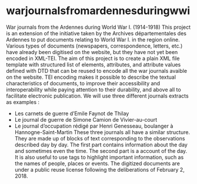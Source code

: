 # warjournalsfromardennesduringwwi
War journals from the Ardennes during World War I. (1914-1918)
This project is an extension of the initiative taken by the Archives départementales des Ardennes to put documents relating to World War I. in the region online. Various types of documents (newspapers, correspondence, letters, etc.) have already been digitised on the website, but they have not yet been encoded in XML-TEI. The aim of this project is to create a plain XML file template with structured list of elements, attributes, and attribute values defined with DTD that can be reused to encode all the war journals avaible on the website. TEI encoding makes it possible to describe the textual characteristics of documents, to improve their accessibility and interoperability while paying attention to their durability, and above all to facilitate electronic publication. We will use three different journals extracts as examples :
- Les carnets de guerre d’Emile Faynot de Thilay
- Le journal de guerre de Simone Camion de Vivier-au-court
- Le journal d’occupation rédigé par Henri Genesseau, boulanger à Hannogne-Saint-Martin
These three journals all have a similar structure. They are made up of blocks of text corresponding to the observations described day by day. The first part contains information about the day and sometimes even the time. The second part is a account of the day. It is also useful to use tags to highlight important information, such as the names of people, places or events. The digitized documents are under a public reuse license following the deliberations of February 2, 2018.
